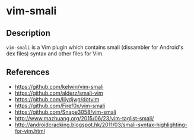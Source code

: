 vim-smali
=========

Description
-----------

`vim-smali` is a Vim plugin which contains smali (dissambler for Android's dex files) syntax and other files for Vim.

References
----------

- https://github.com/kelwin/vim-smali
- https://github.com/alderz/smali-vim
- https://github.com/lilydjwg/dotvim
- https://github.com/Firef0x/vim-smali
- https://github.com/Snape3058/vim-smali
- http://www.mazhuang.org/2015/06/23/vim-taglist-smali/
- http://androidcracking.blogspot.hk/2011/03/smali-syntax-highlighting-for-vim.html
